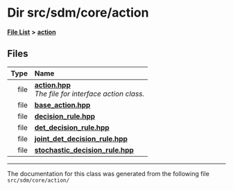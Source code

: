 
# Dir src/sdm/core/action

<link rel="stylesheet" href="https://cdnjs.cloudflare.com/ajax/libs/KaTeX/0.5.1/katex.min.css">
<link rel="stylesheet" href="https://cdn.jsdelivr.net/github-markdown-css/2.2.1/github-markdown.css"/>



[**File List**](files.md) **>** [**action**](dir_da22f131ef310b227029eb4cfbb3e75b.md)











## Files

| Type | Name |
| ---: | :--- |
| file | [**action.hpp**](action_8hpp.md) <br>_The file for interface action class._  |
| file | [**base\_action.hpp**](base__action_8hpp.md) <br> |
| file | [**decision\_rule.hpp**](decision__rule_8hpp.md) <br> |
| file | [**det\_decision\_rule.hpp**](det__decision__rule_8hpp.md) <br> |
| file | [**joint\_det\_decision\_rule.hpp**](joint__det__decision__rule_8hpp.md) <br> |
| file | [**stochastic\_decision\_rule.hpp**](stochastic__decision__rule_8hpp.md) <br> |


















------------------------------
The documentation for this class was generated from the following file `src/sdm/core/action/`
